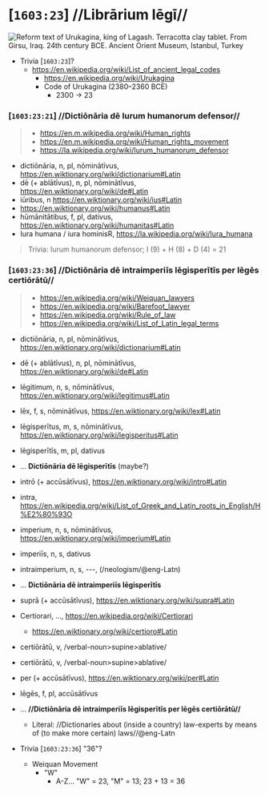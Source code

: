 # [`1603:23`] //Librārium lēgī//

<!--
librārium https://en.wiktionary.org/wiki/librarium#Latin
hūmānitātī, f, s, dativus https://en.wiktionary.org/wiki/humanitas#Latin
strictae, f, s, dativushttps://en.wiktionary.org/wiki/strictus#Latin
-->


![Reform text of Urukagina, king of Lagash. Terracotta clay tablet. From Girsu, Iraq. 24th century BCE. Ancient Orient Museum, Istanbul, Turkey](https://upload.wikimedia.org/wikipedia/commons/2/2f/Reform_text_of_Urukagina%2C_king_of_Lagash._Terracotta_clay_tablet._From_Girsu%2C_Iraq._24th_century_BCE._Ancient_Orient_Museum%2C_Istanbul%2C_Turkey.jpg)

- Trivia [`1603:23`]?
  - https://en.wikipedia.org/wiki/List_of_ancient_legal_codes
    - https://en.wikipedia.org/wiki/Urukagina
    - Code of Urukagina (2380–2360 BCE)
      - 2300 -> 23

<!-- ### [`1603:23:21`] //Dictiōnāria dē Human rights auxilium// -->
### [`1603:23:21`] //Dictiōnāria dē Iurum humanorum defensor//

> - https://en.m.wikipedia.org/wiki/Human_rights
> - https://en.m.wikipedia.org/wiki/Human_rights_movement
> - https://la.wikipedia.org/wiki/Iurum_humanorum_defensor

- dictiōnāria, n, pl, nōminātīvus, https://en.wiktionary.org/wiki/dictionarium#Latin
- dē (+ ablātīvus), n, pl, nōminātīvus, https://en.wiktionary.org/wiki/de#Latin
- iūribus, n https://en.wiktionary.org/wiki/ius#Latin
- https://en.wiktionary.org/wiki/humanus#Latin
- hūmānitātibus, f, pl, dativus, https://en.wiktionary.org/wiki/humanitas#Latin
- Iura humana / iura hominisR, https://la.wikipedia.org/wiki/Iura_humana

> Trivia: Iurum humanorum defensor; I (9) + H (8) + D (4) = 21

### [`1603:23:36`] //Dictiōnāria dē intraimperiīs lēgisperītīs per lēgēs certiōrātū//

> - https://en.wikipedia.org/wiki/Weiquan_lawyers
> - https://en.wikipedia.org/wiki/Barefoot_lawyer
> - https://en.wikipedia.org/wiki/Rule_of_law
> - https://en.wikipedia.org/wiki/List_of_Latin_legal_terms

- dictiōnāria, n, pl, nōminātīvus, https://en.wiktionary.org/wiki/dictionarium#Latin
- dē (+ ablātīvus), n, pl, nōminātīvus, https://en.wiktionary.org/wiki/de#Latin
- lēgitimum, n, s, nōminātīvus, https://en.wiktionary.org/wiki/legitimus#Latin
- lēx, f, s, nōminātīvus, https://en.wiktionary.org/wiki/lex#Latin
- lēgisperītus, m, s, nōminātīvus, https://en.wiktionary.org/wiki/legisperitus#Latin
- lēgisperītīs, m, pl, dativus
- ... **Dictiōnāria dē lēgisperītīs** (maybe?)
- intrō (+ accūsātīvus), https://en.wiktionary.org/wiki/intro#Latin
- intra, https://en.wikipedia.org/wiki/List_of_Greek_and_Latin_roots_in_English/H%E2%80%93O
- imperium, n, s, nōminātīvus, https://en.wiktionary.org/wiki/imperium#Latin
- imperiīs, n, s, dativus
- intraimperium, n, s, ---, (/neologism/@eng-Latn)
- ...  **Dictiōnāria dē intraimperiīs lēgisperītīs**
- suprā (+ accūsātīvus), https://en.wiktionary.org/wiki/supra#Latin
- Certiorari, ..., https://en.wikipedia.org/wiki/Certiorari
  - https://en.wiktionary.org/wiki/certioro#Latin
- certiōrātū, v, /verbal-noun>supine>ablative/
- certiōrātū, v, /verbal-noun>supine>ablative/
- per (+ accūsātīvus), https://en.wiktionary.org/wiki/per#Latin
- lēgēs, f, pl, accūsātīvus
- ... **//Dictiōnāria dē intraimperiīs lēgisperītīs per lēgēs certiōrātū//**
  - Literal: //Dictionaries about (inside a country) law-experts by means of (to make more certain) laws//@eng-Latn


- Trivia [`1603:23:36`] "36"?
  - Weiquan Movement
    - "W"
      - A-Z... "W" = 23, "M" = 13; 23 + 13 = 36

<!--
TODO: maybe eventually use Cyrus_Cylinder
- Trivia:
  -  https://en.wikipedia.org/wiki/Cyrus_Cylinder 
    - > _The Cylinder gained new prominence in the late 1960s when the last Shah of Iran called it "the world's first charter of human rights".[104] The cylinder was a key symbol of the Shah's political ideology and is still regarded by some commentators as a charter of human rights, despite the disagreement of some historians and scholars_
    - > _Ahmadinejad considers the Cyrus Cylinder as the incarnation of human values and a cultural heritage for all humanity, and called it the "First Charter of Human Rights". The British Museum had loaned the Cyrus Cylinder to the National Museum of Iran for four months._
-->
